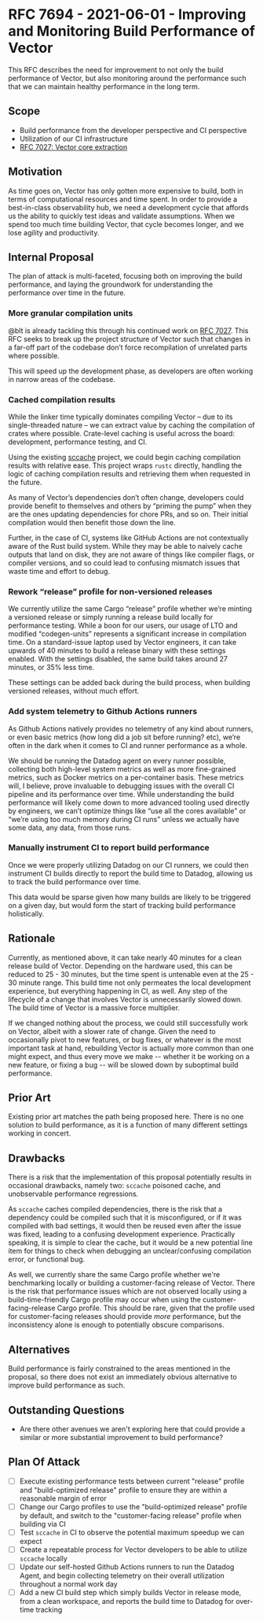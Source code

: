 # RFC 7694 - 2021-06-01 - Improving and Monitoring Build Performance of Vector

This RFC describes the need for improvement to not only the build performance of Vector, but also
monitoring around the performance such that we can maintain healthy performance in the long term.

## Scope

- Build performance from the developer perspective and CI perspective
- Utilization of our CI infrastructure
- [RFC 7027: Vector core extraction](https://github.com/timberio/vector/issues/7027)

## Motivation

As time goes on, Vector has only gotten more expensive to build, both in terms of computational resources and time spent. In order to provide a best-in-class observability hub, we need a development cycle that affords us the ability to quickly test ideas and validate assumptions. When we spend too much time building Vector, that cycle becomes longer, and we lose agility and productivity.

## Internal Proposal

The plan of attack is multi-faceted, focusing both on improving the build performance, and laying
the groundwork for understanding the performance over time in the future.

### More granular compilation units

@blt is already tackling this through his continued work on [RFC 7027](https://github.com/timberio/vector/issues/7027).  This RFC seeks to break up the project structure of Vector such that changes in a far-off part of the codebase don’t force recompilation of unrelated parts where possible.

This will speed up the development phase, as developers are often working in narrow areas of the codebase.

### Cached compilation results

While the linker time typically dominates compiling Vector – due to its single-threaded nature – we can extract value by caching the compilation of crates where possible.  Crate-level caching is useful across the board: development, performance testing, and CI.

Using the existing [sccache](https://github.com/mozilla/sccache) project, we could begin caching compilation results with relative ease.  This project wraps `rustc` directly, handling the logic of caching compilation results and retrieving them when requested in the future.

As many of Vector’s dependencies don’t often change, developers could provide benefit to themselves and others by “priming the pump” when they are the ones updating dependencies for chore PRs, and so on.  Their initial compilation would then benefit those down the line.

Further, in the case of CI, systems like GitHub Actions are not contextually aware of the Rust build system.  While they may be able to naively cache outputs that land on disk, they are not aware of things like compiler flags, or compiler versions, and so could lead to confusing mismatch issues that waste time and effort to debug.

### Rework “release” profile for non-versioned releases

We currently utilize the same Cargo “release” profile whether we’re minting a versioned release or simply running a release build locally for performance testing.  While a boon for our users, our usage of LTO and modified “codegen-units” represents a significant increase in compilation time.  On a standard-issue laptop used by Vector engineers, it can take upwards of 40 minutes to build a release binary with these settings enabled.  With the settings disabled, the same build takes around 27 minutes, or 35% less time.

These settings can be added back during the build process, when building versioned releases, without much effort.

### Add system telemetry to Github Actions runners

As Github Actions natively provides no telemetry of any kind about runners, or even basic metrics (how long did a job sit before running? etc), we’re often in the dark when it comes to CI and runner performance as a whole.

We should be running the Datadog agent on every runner possible, collecting both high-level system metrics as well as more fine-grained metrics, such as Docker metrics on a per-container basis.  These metrics will, I believe, prove invaluable to debugging issues with the overall CI pipeline and its performance over time.  While understanding the build performance will likely come down to more advanced tooling used directly by engineers, we can’t optimize things like “use all the cores available” or “we’re using too much memory during CI runs” unless we actually have some data, any data, from those runs.

### Manually instrument CI to report build performance

Once we were properly utilizing Datadog on our CI runners, we could then instrument CI builds
directly to report the build time to Datadog, allowing us to track the build performance over time.

This data would be sparse given how many builds are likely to be triggered on a given day, but would
form the start of tracking build performance holistically.

## Rationale

Currently, as mentioned above, it can take nearly 40 minutes for a clean release build of Vector.
Depending on the hardware used, this can be reduced to 25 - 30 minutes, but the time spent is
untenable even at the 25 - 30 minute range.  This build time not only permeates the local
development experience, but everything happening in CI, as well.  Any step of the lifecycle of a
change that involves Vector is unnecessarily slowed down.  The build time of Vector is a massive
force multiplier.

If we changed nothing about the process, we could still successfully work on Vector, albeit with a
slower rate of change.  Given the need to occasionally pivot to new features, or bug fixes, or
whatever is the most important task at hand, rebuilding Vector is actually more common than one
might expect, and thus every move we make -- whether it be working on a new feature, or fixing a bug
-- will be slowed down by suboptimal build performance.

## Prior Art

Existing prior art matches the path being proposed here.  There is no one solution to build
performance, as it is a function of many different settings working in concert.

## Drawbacks

There is a risk that the implementation of this proposal potentially results in occasional
drawbacks, namely two: `sccache` poisoned cache, and unobservable performance regressions.

As `sccache` caches compiled dependencies, there is the risk that a dependency could be compiled
such that it is misconfigured, or if it was compiled with bad settings, it would then be reused even
after the issue was fixed, leading to a confusing development experience.  Practically speaking, it
is simple to clear the cache, but it would be a new potential line item for things to check when
debugging an unclear/confusing compilation error, or functional bug.

As well, we currently share the same Cargo profile whether we're benchmarking locally or building a
customer-facing release of Vector.  There is the risk that performance issues which are not observed
locally using a build-time-friendly Cargo profile may occur when using the customer-facing-release
Cargo profile.  This should be rare, given that the profile used for customer-facing releases should
provide _more_ performance, but the inconsistency alone is enough to potentially obscure comparisons.

## Alternatives

Build performance is fairly constrained to the areas mentioned in the proposal, so there does not
exist an immediately obvious alternative to improve build performance as such.

## Outstanding Questions

- Are there other avenues we aren't exploring here that could provide a similar or more substantial
  improvement to build performance?

## Plan Of Attack

- [ ] Execute existing performance tests between current "release" profile and "build-optimized
  release" profile to ensure they are within a reasonable margin of error
- [ ] Change our Cargo profiles to use the "build-optimized release" profile by default, and switch
  to the "customer-facing release" profile when building via CI
- [ ] Test `sccache` in CI to observe the potential maximum speedup we can expect
- [ ] Create a repeatable process for Vector developers to be able to utilize `sccache` locally
- [ ] Update our self-hosted Github Actions runners to run the Datadog Agent, and begin collecting
  telemetry on their overall utilization throughout a normal work day
- [ ] Add a new CI build step which simply builds Vector in release mode, from a clean workspace,
  and reports the build time to Datadog for over-time tracking
